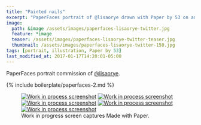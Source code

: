 ```yaml
---
title: "Painted nails"
excerpt: "PaperFaces portrait of @lisaorye drawn with Paper by 53 on an iPad."
image: 
  path: &image /assets/images/paperfaces-lisaorye-twitter.jpg 
  feature: *image
  teaser: /assets/images/paperfaces-lisaorye-twitter-teaser.jpg
  thumbnail: /assets/images/paperfaces-lisaorye-twitter-150.jpg
tags: [portrait, illustration, Paper by 53]
last_modified_at: 2017-01-17T14:20:01-05:00
---
```


PaperFaces portrait commission of [@lisaorye](https://twitter.com/lisaorye).

{% include boilerplate/paperfaces-2.md %}

<figure class="third">
	<a href="/assets/images/paperfaces-lisaorye-process-1-lg.jpg"><img src="/assets/images/paperfaces-lisaorye-process-1-600.jpg" alt="Work in process screenshot"></a>
	<a href="/assets/images/paperfaces-lisaorye-process-2-lg.jpg"><img src="/assets/images/paperfaces-lisaorye-process-2-600.jpg" alt="Work in process screenshot"></a>
	<a href="/assets/images/paperfaces-lisaorye-process-3-lg.jpg"><img src="/assets/images/paperfaces-lisaorye-process-3-600.jpg" alt="Work in process screenshot"></a>
	<a href="/assets/images/paperfaces-lisaorye-process-4-lg.jpg"><img src="/assets/images/paperfaces-lisaorye-process-4-600.jpg" alt="Work in process screenshot"></a>
	<a href="/assets/images/paperfaces-lisaorye-process-5-lg.jpg"><img src="/assets/images/paperfaces-lisaorye-process-5-600.jpg" alt="Work in process screenshot"></a>
	<figcaption>Work in progress screen captures Made with Paper.</figcaption>
</figure>
